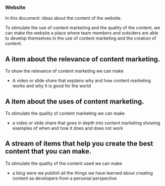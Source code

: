 ### Website

In this document: ideas about the content of the website.

To stimulate the use of content marketing and the quality of the content, we can make the website a place where team members and outsiders are able to develop themselves in the use of content marketing and the creation of content.

## A item about the relevance of content marketing.
To show the relevance of content marketing we can make
* A video or slide share that explains why and how content marketing works and why it is good for the world

## A item about the uses of content marketing.
To stimulate the quality of content marketing we can make
* a video or slide share that goes in depth into content marketing showing examples of when and how it does and does not work

## A stream of items that help you create the best content that you can make.
To stimulate the quality of the content used we can make
* a blog were we publish all the things we have learned about creating content as developers from a personal perspective
